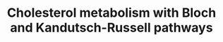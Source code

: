 ---
annotations:
- id: PW:0001304
  parent: classic metabolic pathway
  type: Pathway Ontology
  value: cholesterol metabolic pathway
- id: PW:0000959
  parent: signaling pathway
  type: Pathway Ontology
  value: lipid signaling pathway
- id: PW:0000454
  parent: classic metabolic pathway
  type: Pathway Ontology
  value: cholesterol biosynthetic pathway
authors:
- Eoinfahy
- Ryanmiller
- DeSl
- Egonw
- Conroy lipids
- Eweitz
citedin:
- link: PMC8760256
communities:
- Lipids
description: This pathway is inspired by the Lipidmaps>Sterol lipids expended pathway
  display [https://lipidmaps.org/resources/pathways/vanted.php] and extended with
  Scheme 1 from Acimovic et al (2013 [https://www.ncbi.nlm.nih.gov/pubmed/23558541]).
  Literature suggests that cholesterol synthesis preferentially starts with the Bloch
  pathway, however there is a shift to the Kandutsch-Russell part via lathosterol
  (Bae et al, 1997[https://www.ncbi.nlm.nih.gov/pubmed/9291139]).  Dashed lines indicate
  that multiple steps are involved to create the final product. Several regulatory
  effects concerning the metabolites of cholesterol have been indicated as well. The
  content from the Bloch and Kandutsch-Russel pathways have been checked against literature,
  and differences compared to the original LipidMaps pathway have been coloured turquoise.
last-edited: 2021-11-26
organisms:
- Mus musculus
redirect_from:
- /index.php/Pathway:WP4346
- /instance/WP4346
revision: null
schema-jsonld:
- '@context': https://schema.org/
  '@id': https://wikipathways.github.io/pathways/WP4346.html
  '@type': Dataset
  creator:
    '@type': Organization
    name: WikiPathways
  description: This pathway is inspired by the Lipidmaps>Sterol lipids expended pathway
    display [https://lipidmaps.org/resources/pathways/vanted.php] and extended with
    Scheme 1 from Acimovic et al (2013 [https://www.ncbi.nlm.nih.gov/pubmed/23558541]).
    Literature suggests that cholesterol synthesis preferentially starts with the
    Bloch pathway, however there is a shift to the Kandutsch-Russell part via lathosterol
    (Bae et al, 1997[https://www.ncbi.nlm.nih.gov/pubmed/9291139]).  Dashed lines
    indicate that multiple steps are involved to create the final product. Several
    regulatory effects concerning the metabolites of cholesterol have been indicated
    as well. The content from the Bloch and Kandutsch-Russel pathways have been checked
    against literature, and differences compared to the original LipidMaps pathway
    have been coloured turquoise.
  keywords:
  - 14-demethyl-lanosterol
  - 24,25-dihydrolanosterol
  - 24,25-epoxycholesterol
  - 24S-hydroxycholesterol
  - 25-hydroxycholesterol
  - 27-hydroxycholesterol
  - 32-hydroxylanosterol
  - 4,4-dimethylcholest-8-enol
  - 4,4-dimethylcholesta-
  - 4-alpha-methyl-cholest-8-enone
  - 4-alpha-methylcholest-8-enol
  - 4-methyl zymostenol
  - 4-methyl zymostenone
  - 4-methyl zymosterol
  - 4-methyl zymosterone
  - 4-methyl-4-carboxy
  - 4beta-hydroxycholesterol
  - 5,8,24-trienol
  - 7-dehdrocholesterol
  - 7-dehydodesmosterol
  - 7-oxocholesterol
  - 7alpha-hydroxycholesterol
  - 9Z-palmitoleic acid
  - Abca1
  - Abcg1
  - Acat1
  - Acat2
  - Acetoacetyl-CoA
  - Acetyl-CoA
  - Acot1
  - Acot2
  - Acsl1
  - Acsl3
  - Acsl4
  - Acyl-CoA
  - Bloch Pathway
  - CE(16:1)
  - CE(18:1)
  - Ch25h
  - Cholestadienol
  - Cholestenone
  - Cholesterol
  - Cholesteryl esters (CE)
  - Cyp27a1
  - Cyp46a1
  - Cyp51
  - Cyp51A1
  - Cyp7a1
  - 'DHCR14 '
  - DHCR24
  - Desmosterol
  - Dhcr24
  - Dhcr7
  - Diepoxy-squalene
  - Dimethylallyl-PP
  - Ebp
  - Elovl2
  - Elovl3
  - Elovl4
  - Elovl5
  - FF-MAS
  - Fads1
  - Fads2
  - Farnesyl-PP
  - Fasn
  - Fatty acid biosynthesis
  - Fdft1
  - Fdps
  - Geranyl-PP
  - Ggps1
  - HMG-CoA
  - HSD17B7
  - Hmgcr
  - Hmgcs1
  - Hmgcs2
  - Hsd17b7
  - Idi1
  - Idi2
  - Isopentenyl-PP
  - Kandutsch-
  - LBR
  - Lanosterol
  - Lathosterol
  - Lss
  - Mevalonate-5-P
  - Mevalonate-5-PP
  - Mevalonic acid
  - Msmo1
  - Mvd
  - Mvk
  - Mylip (IDOL)
  - NSDHL
  - Nr1h2
  - Nr1h3
  - Nsdhl
  - Oleic acid
  - Pathway
  - Pmvk
  - PreSqualene
  - 'Russell '
  - SC4MOL
  - Sc5d
  - Scd1
  - Scd2
  - Soat1
  - Soat2
  - Sqle
  - Squalene
  - Squalene-2,3-epoxide
  - Srebf1
  - Srebf2
  - T-MAS
  - TM7SF2
  - Tm7fs2
  - Zymostenol
  - Zymosterol
  - aka Tm7fs2
  - dihydro-FF-MAS
  - dihydro-T-MAS
  - zymostenone
  - zymosterone
  license: CC0
  name: Cholesterol metabolism with Bloch and Kandutsch-Russell pathways
seo: CreativeWork
title: Cholesterol metabolism with Bloch and Kandutsch-Russell pathways
wpid: WP4346
---
